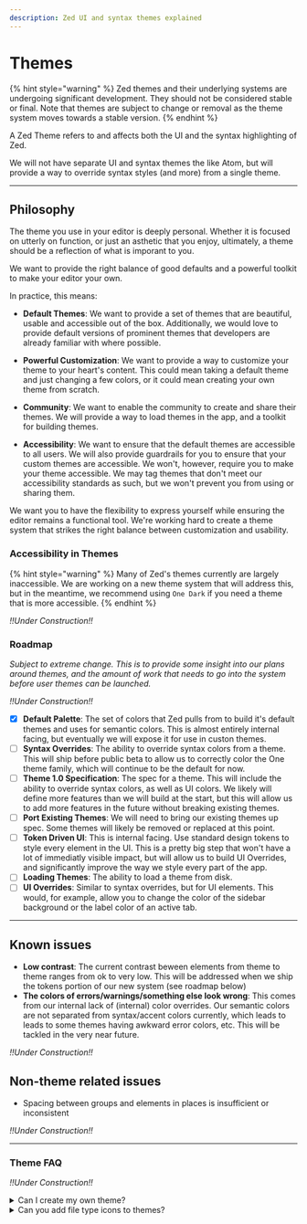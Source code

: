 ```yaml
---
description: Zed UI and syntax themes explained
---
```


# Themes

{% hint style="warning" %}
Zed themes and their underlying systems are undergoing significant development. They should not be considered stable or final. Note that themes are subject to change or removal as the theme system moves towards a stable version.
{% endhint %}

A Zed Theme refers to and affects both the UI and the syntax highlighting of Zed.

We will not have separate UI and syntax themes the like Atom, but will provide a way to override syntax styles (and more) from a single theme.

---

## Philosophy

The theme you use in your editor is deeply personal. Whether it is focused on utterly on function, or just an asthetic that you enjoy, ultimately, a theme should be a reflection of what is imporant to you.

We want to provide the right balance of good defaults and a powerful toolkit to make your editor your own.

In practice, this means:

- **Default Themes**: We want to provide a set of themes that are beautiful, usable and accessible out of the box. Additionally, we would love to provide default versions of prominent themes that developers are already familiar with where possible.

- **Powerful Customization**: We want to provide a way to customize your theme to your heart's content. This could mean taking a default theme and just changing a few colors, or it could mean creating your own theme from scratch.

- **Community**: We want to enable the community to create and share their themes. We will provide a way to load themes in the app, and a toolkit for building themes.

- **Accessibility**: We want to ensure that the default themes are accessible to all users. We will also provide guardrails for you to ensure that your custom themes are accessible. We won't, however, require you to make your theme accessible. We may tag themes that don't meet our accessibility standards as such, but we won't prevent you from using or sharing them.

We want you to have the flexibility to express yourself while ensuring the editor remains a functional tool. We're working hard to create a theme system that strikes the right balance between customization and usability.

### Accessibility in Themes

{% hint style="warning" %}
Many of Zed's themes currently are largely inaccessible. We are working on a new theme system that will address this, but in the meantime, we recommend using `One Dark` if you need a theme that is more accessible.
{% endhint %}

_!!Under Construction!!_

### Roadmap

_Subject to extreme change. This is to provide some insight into our plans around themes, and the amount of work that needs to go into the system before user themes can be launched._

_!!Under Construction!!_

- [x] **Default Palette**: The set of colors that Zed pulls from to build it's default themes and uses for semantic colors. This is almost entirely internal facing, but eventually we will expose it for use in custon themes.
- [ ] **Syntax Overrides**: The ability to override syntax colors from a theme. This will ship before public beta to allow us to correctly color the One theme family, which will continue to be the default for now.
- [ ] **Theme 1.0 Specification**: The spec for a theme. This will include the ability to override syntax colors, as well as UI colors. We likely will define more features than we will build at the start, but this will allow us to add more features in the future without breaking existing themes.
- [ ] **Port Existing Themes**: We will need to bring our existing themes up spec. Some themes will likely be removed or replaced at this point.
- [ ] **Token Driven UI**: This is internal facing. Use standard design tokens to style every element in the UI. This is a pretty big step that won't have a lot of immediatly visible impact, but will allow us to build UI Overrides, and significantly improve the way we style every part of the app.
- [ ] **Loading Themes**: The ability to load a theme from disk.
- [ ] **UI Overrides**: Similar to syntax overrides, but for UI elements. This would, for example, allow you to change the color of the sidebar background or the label color of an active tab.

---

## Known issues

- **Low contrast**: The current contrast beween elements from theme to theme ranges from ok to very low. This will be addressed when we ship the tokens portion of our new system (see roadmap below)
- **The colors of errors/warnings/something else look wrong**: This comes from our internal lack of (internal) color overrides. Our semantic colors are not separated from syntax/accent colors currently, which leads to leads to some themes having awkward error colors, etc. This will be tackled in the very near future.

_!!Under Construction!!_

## Non-theme related issues

- Spacing between groups and elements in places is insufficient or inconsistent

_!!Under Construction!!_

---

### Theme FAQ

_!!Under Construction!!_

<details>

<summary>Can I create my own theme?</summary>

This is planned, though we don't have a timeline.

</details>

<details>

<summary>Can you add file type icons to themes?</summary>

Not yet, but it is [highly requested](https://github.com/zed-industries/community/issues/206) in our community board. If you would like to see this feature specifically, feel free to share any projects for sourcing these in the [GitHub issue](https://github.com/zed-industries/community/issues/206).

</details>
